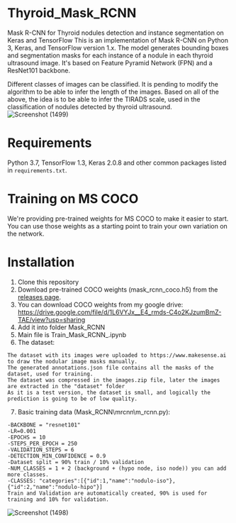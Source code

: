 # Thyroid_Mask_RCNN
Mask R-CNN for Thyroid nodules detection and instance segmentation on Keras and TensorFlow
This is an implementation of Mask R-CNN on Python 3, Keras, and TensorFlow version 1.x. 
The model generates bounding boxes and segmentation masks for each instance of a nodule in each thyroid ultrasound image. 
It's based on Feature Pyramid Network (FPN) and a ResNet101 backbone.


Different classes of images can be classified.
It is pending to modify the algorithm to be able to infer the length of the images.
Based on all of the above, the idea is to be able to infer the TIRADS scale, used in the classification of nodules detected by thyroid ultrasound.
![Screenshot (1499)](https://user-images.githubusercontent.com/105322443/175176177-b2d44334-7cda-4aa5-a3e1-ad20d694b17d.png)

# Requirements
Python 3.7, TensorFlow 1.3, Keras 2.0.8 and other common packages listed in `requirements.txt`.

# Training on MS COCO
We're providing pre-trained weights for MS COCO to make it easier to start. 
You can use those weights as a starting point to train your own variation on the network.

# Installation
1. Clone this repository
2. Download pre-trained COCO weights (mask_rcnn_coco.h5) from the [releases page](https://github.com/matterport/Mask_RCNN/releases).
3. You can download COCO weights from my google drive: https://drive.google.com/file/d/1L6VYJx__E4_rmds-C4o2KJzumBmZ-TAE/view?usp=sharing
4. Add it into folder Mask_RCNN
5. Main file is Train_Mask_RCNN_.ipynb
6. The dataset:

```
The dataset with its images were uploaded to https://www.makesense.ai to draw the nodular image masks manually.
The generated annotations.json file contains all the masks of the dataset, used for training.
The dataset was compressed in the images.zip file, later the images are extracted in the "dataset" folder
As it is a test version, the dataset is small, and logically the prediction is going to be of low quality.
```
7. Basic training data (Mask_RCNN\mrcnn\m_rcnn.py):
```
-BACKBONE = "resnet101"
-LR=0.001
-EPOCHS = 10
-STEPS_PER_EPOCH = 250
-VALIDATION_STEPS = 6
-DETECTION_MIN_CONFIDENCE = 0.9
-Dataset split = 90% train / 10% validation
-NUM_CLASSES = 1 + 2 (background + (hypo node, iso node)) you can add more classes.
-CLASSES: "categories":[{"id":1,"name":"nodulo-iso"},{"id":2,"name":"nodulo-hipo"}]
Train and Validation are automatically created, 90% is used for training and 10% for validation.
```
![Screenshot (1498)](https://user-images.githubusercontent.com/105322443/175176741-ae55d091-5b46-49b6-a5e2-27b409038886.png)

